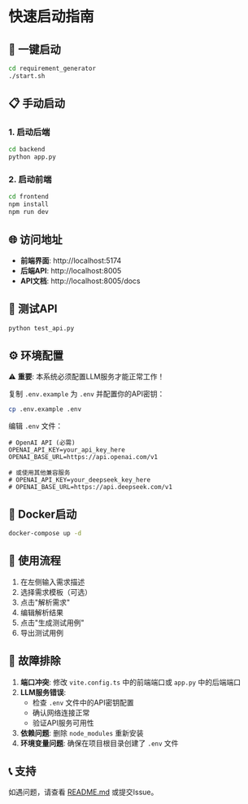 # 快速启动指南

## 🚀 一键启动

```bash
cd requirement_generator
./start.sh
```

## 📋 手动启动

### 1. 启动后端

```bash
cd backend
python app.py
```

### 2. 启动前端

```bash
cd frontend
npm install
npm run dev
```

## 🌐 访问地址

- **前端界面**: http://localhost:5174
- **后端API**: http://localhost:8005
- **API文档**: http://localhost:8005/docs

## 🧪 测试API

```bash
python test_api.py
```

## ⚙️ 环境配置

⚠️ **重要**: 本系统必须配置LLM服务才能正常工作！

复制 `.env.example` 为 `.env` 并配置你的API密钥：

```bash
cp .env.example .env
```

编辑 `.env` 文件：
```
# OpenAI API (必需)
OPENAI_API_KEY=your_api_key_here
OPENAI_BASE_URL=https://api.openai.com/v1

# 或使用其他兼容服务
# OPENAI_API_KEY=your_deepseek_key_here
# OPENAI_BASE_URL=https://api.deepseek.com/v1
```

## 🐳 Docker启动

```bash
docker-compose up -d
```

## 📱 使用流程

1. 在左侧输入需求描述
2. 选择需求模板（可选）
3. 点击"解析需求"
4. 编辑解析结果
5. 点击"生成测试用例"
6. 导出测试用例

## 🔧 故障排除

1. **端口冲突**: 修改 `vite.config.ts` 中的前端端口或 `app.py` 中的后端端口
2. **LLM服务错误**:
   - 检查 `.env` 文件中的API密钥配置
   - 确认网络连接正常
   - 验证API服务可用性
3. **依赖问题**: 删除 `node_modules` 重新安装
4. **环境变量问题**: 确保在项目根目录创建了 `.env` 文件

## 📞 支持

如遇问题，请查看 [README.md](README.md) 或提交Issue。